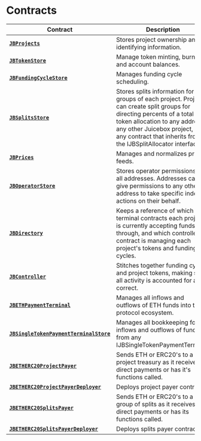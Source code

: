 # Contracts

| Contract                                                                           | Description                                                                                                                                                                                                                                                   |
| ---------------------------------------------------------------------------------- | ------------------------------------------------------------------------------------------------------------------------------------------------------------------------------------------------------------------------------------------------------------- |
| [**`JBProjects`**](/dev/api/v2/contracts/jbprojects/README.md)                                                    | Stores project ownership and identifying information.                                                                     |
| [**`JBTokenStore`**](/dev/api/v2/contracts/jbtokenstore/README.md)                                             | Manage token minting, burning, and account balances.                                                                                                                                         |
| [**`JBFundingCycleStore`**](/dev/api/v2/contracts/jbfundingcyclestore/README.md)                                  | Manages funding cycle scheduling.                                                                                                                                                                                    |
| [**`JBSplitsStore`**](/dev/api/v2/contracts/jbsplitsstore/README.md)                                                | Stores splits information for all groups of each project. Projects can create split groups for directing percents of a total token allocation to any address, any other Juicebox project, or any contract that inherits from the IJBSplitAllocator interface. |
| [**`JBPrices`**](/dev/api/v2/contracts/jbprices/README.md)                                                        | Manages and normalizes price feeds.                                                                                                                                                                                                                           |
| [**`JBOperatorStore`**](/dev/api/v2/contracts/jboperatorstore/README.md)                                          | Stores operator permissions for all addresses. Addresses can give permissions to any other address to take specific indexed actions on their behalf.                                                                                                          |
| [**`JBDirectory`**](/dev/api/v2/contracts/jbdirectory/README.md)                                                  | Keeps a reference of which terminal contracts each project is currently accepting funds through, and which controller contract is managing each project's tokens and funding cycles.                                                                          |
| [**`JBController`**](/dev/api/v2/contracts/or-controllers/jbcontroller/README.md)                                 | Stitches together funding cycles and project tokens, making sure all activity is accounted for and correct.                                                                                                                                                 |
| [**`JBETHPaymentTerminal`**](/dev/api/v2/contracts/or-payment-terminals/jbethpaymentterminal/README.md)           | Manages all inflows and outflows of ETH funds into the protocol ecosystem.                                                                                                                                                                          |
| [**`JBSingleTokenPaymentTerminalStore`**](/dev/api/v2/contracts/jbsingletokenpaymentterminalstore/README.md) | Manages all bookkeeping for inflows and outflows of funds from any IJBSingleTokenPaymentTerminal.                                                                                                                                                                                            |
| [**`JBETHERC20ProjectPayer`**](/dev/api/v2/contracts/or-utilities/jbetherc20projectpayer/README.md) | Sends ETH or ERC20's to a project treasury as it receives direct payments or has it's functions called.                                                                                                                                                                                           |
| [**`JBETHERC20ProjectPayerDeployer`**](/dev/api/v2/contracts/or-utilities/jbetherc20projectpayerdeployer/README.md) | Deploys project payer contracts.                                                                                                                                                                                         |
| [**`JBETHERC20SplitsPayer`**](/dev/api/v2/contracts/or-utilities/jbetherc20splitspayer/README.md) |  Sends ETH or ERC20's to a group of splits as it receives direct payments or has its functions called.                                                                                                                                                                                           |
| [**`JBETHERC20SplitsPayerDeployer`**](/dev/api/v2/contracts/or-utilities/jbetherc20splitspayerdeployer/README.md) | Deploys splits payer contracts.                                                                                                                                                                                         |
